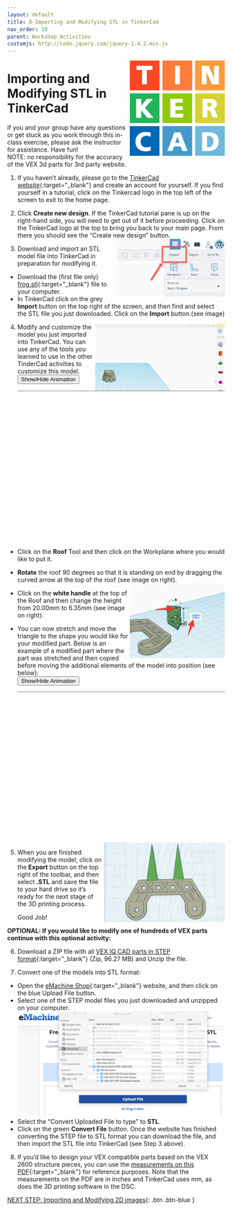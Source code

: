 ```yaml
---
layout: default
title: 8-Importing and Modifying STL in TinkerCad
nav_order: 10
parent: Workshop Activities
customjs: http://code.jquery.com/jquery-1.4.2.min.js
---
```


<img src="images/tinkercad-import-01.png" style="float:right;width:220px" alt="TinkerCad logo">

# Importing and Modifying STL in TinkerCad

If you and your group have any questions or get stuck as you work through this in-class exercise, please ask the instructor for assistance.  Have fun!<br>
NOTE: no responsibility for the accuracy of the VEX 3d parts for 3rd party website.

1. If you haven’t already, please go to the [TinkerCad website](http://tinkercad.com){:target="_blank"} and create an account for yourself.  If you find yourself in a tutorial, click on the Tinkercad logo in the top left of the screen to exit to the home page.

2. Click **Create new design**. If the TinkerCad tutorial pane is up on the right-hand side, you will need to get out of it before proceeding. Click on the TinkerCad logo at the top to bring you back to your main page. From there you should see the “Create new design” button. 
    <img src="images/tinkercad-import-02.png" style="float:right;width:250px" alt="Importing menu">

3. Download and import an STL model file into TinkerCad in preparation for modifying it.
- Download the (first file only) [frog.stl](https://www.thingiverse.com/thing:4838220/files){:target="_blank"} file to your computer. 
- In TinkerCad click on the grey **Import** button on the top right of the screen, and then find and select the STL file you just downloaded. Click on the **Import** button.(see image)
<img src="images/import-frog.png" style="float:right;width:300px" alt="import button">

4. Modify and customize the model you just imported into TinkerCad. You can use any of the tools you learned to use in the other TinderCad activities to customize this model.<br>
    <button onclick="toggle('gif2')">Show/Hide Animation</button>
    <div id="gif2">
    <img src="images/tinkercad-import-05.gif">
    </div>

 - Click on the **Roof** Tool and then click on the Workplane where you would like to put it.
 - **Rotate** the roof 90 degrees so that it is standing on end by dragging the curved arrow at the top of the roof (see image on right).<img src="images/tinkercad-import-06.png" style="float:right;width:220px" alt="white handles rotation">
 - Click on the **white handle** at the top of the Roof and then change the height from 20.00mm to 6.35mm (see image on right).
 - You can now stretch and move the triangle to the shape you would like for your modified part. Below is an example of a modified part where the part was stretched and then copied before moving the additional elements of the model into position (see below):<br>
    <button onclick="toggle('gif3')">Show/Hide Animation</button>
    <div id="gif3">
    <img src="images/tinkercad-import-07.gif">
    </div>

    <img src="images/tinkercad-import-08.png" style="float:right;width:280px" alt="final product">
5. When you are finished modifying the model, click on the **Export** button on the top right of the toolbar, and then select **.STL** and save the file to your hard drive so it’s ready for the next stage of the 3D printing process.

    Good Job!

**OPTIONAL: If you would like to modify one of hundreds of VEX parts continue with this optional activity:**

6. Download a ZIP file with all [VEX IQ CAD parts in STEP format](https://link.vex.com/cad/STEP/VEX-IQ-All-Parts-STEP){:target="_blank"} (Zip, 96.27 MB) and Unzip the file.

7. Convert one of the models into STL format:
- Open the [eMachine Shop](https://convert.emachineshop.com/){:target="_blank"} website, and then click on the blue Upload File button.
- Select one of the STEP model files you just downloaded and unzipped on your computer.
    ![Image uploading files](images/tinkercad-import-09.png)
- Select the “Convert Uploaded File to type” to **STL**.
- Click on the green **Convert File** button. Once the website has finished converting the STEP file to STL format you can download the file, and then import the STL file into TinkerCad (see Step 3 above).

8. If you’d like to design your VEX compatible parts based on the VEX 2600 structure pieces, you can use the [measurements on this PDF](https://content.vexrobotics.com/docs/276-2600-Structure-Pieces.pdf){:target="_blank"} for reference purposes. Note that the measurements on the PDF are in inches and TinkerCad uses mm, as does the 3D printing software in the DSC. 

<script>  

    function toggle(input) {
        var x = document.getElementById(input);
        if (x.style.display === "none") {
            x.style.display = "block";
        } else {
            x.style.display = "none";
        }
    }
</script>

[NEXT STEP: Importing and Modifying 2D images](9-Importing-2D.html){: .btn .btn-blue }
